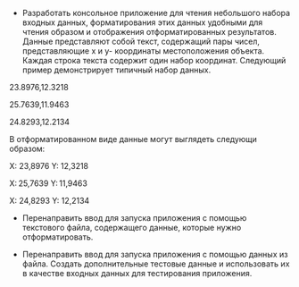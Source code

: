 - Разработать консольное приложение для чтения небольшого набора входных данных, 
форматирования этих данных удобными для чтения образом и отображения отформатированных результатов. 
Данные представляют собой текст, содержащий пары чисел, представляющие х и у- координаты местоположения объекта. 
Каждая строка текста содержит один набор координат. Следующий пример демонстрирует типичный набор данных.  

23.8976,12.3218

25.7639,11.9463

24.8293,12.2134

В отформатированном виде данные могут выглядеть следующи образом: 

X: 23,8976 Y: 12,3218

X: 25,7639 Y: 11,9463

X: 24,8293 Y: 12,2134

- Перенаправить ввод для запуска приложения с помощью текстового файла, содержащего данные, которые нужно отформатировать. 

- Перенаправить ввод для запуска приложения с помощью данных из файла. 
Создать дополнительные тестовые данные и использовать их в качестве входных данных для тестирования приложения. 
